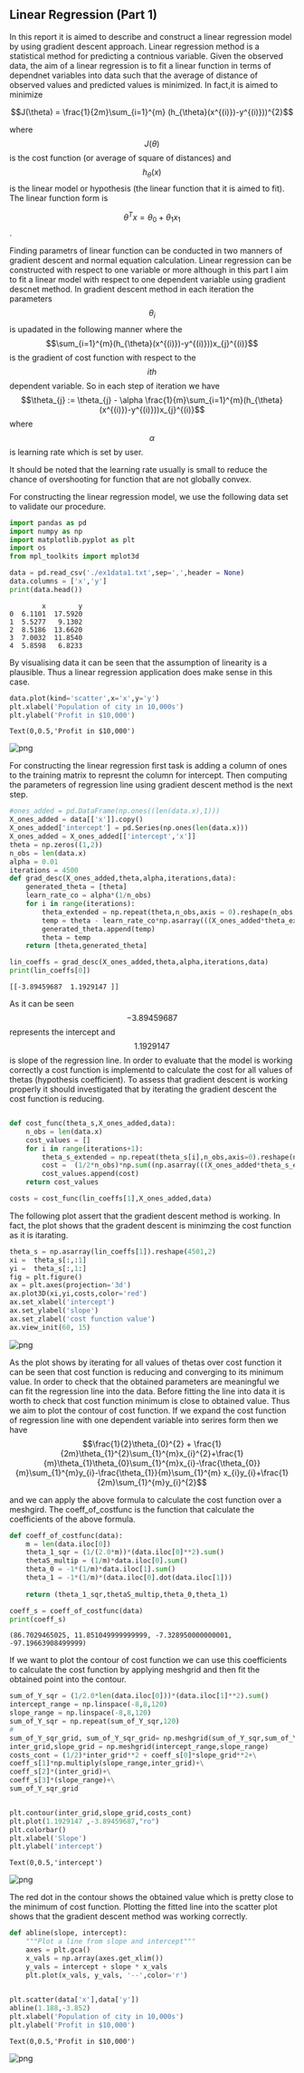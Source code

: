 
## Linear Regression (Part 1)

In this report it is aimed to describe and construct a linear regression model by using gradient descent approach. Linear regression method is a statistical method for predicting a contnious variable. Given the observed data, the aim of a linear regression is to fit a linear function in terms of dependnet variables into data such that the average of distance of observed values and predicted values is minimized. In fact,it is aimed to minimize 

$$J(\theta) = \frac{1}{2m}\sum_{i=1}^{m} (h_{\theta}(x^{(i)})-y^{(i)}))^{2}$$

where $$J(\theta)$$ is the cost function (or average of square of distances) and $$h_{\theta}(x)$$ is the linear model or hypothesis (the linear function that it is aimed to fit). The linear function form is 

$$\theta^{T}x = \theta_{0}+\theta_{1}x_{1}$$. 

Finding parametrs of linear function can be conducted in two manners of gradient descent and normal equation calculation. Linear regression can be constructed with respect to one variable or more although in this part I aim to fit a linear model with respect to one dependent variable using gradient descnet method. In gradient descent method in each iteration the parameters $$\theta_{i}$$ is upadated in the following manner where the $$\sum_{i=1}^{m}(h_{\theta}(x^{(i)})-y^{(i)}))x_{j}^{(i)}$$ is the gradient of cost function with respect to the $$ith$$ dependent variable. So in each step of iteration we have 
$$\theta_{j} := \theta_{j} - \alpha \frac{1}{m}\sum_{i=1}^{m}(h_{\theta}(x^{(i)})-y^{(i)}))x_{j}^{(i)}$$ where $$\alpha$$ is learning rate which is set by user.   

It should be noted that the learning rate usually is small to reduce the chance of overshooting for function that are not globally convex.

For constructing the linear regression model, we use the following data set to validate our procedure. 


```python
import pandas as pd
import numpy as np
import matplotlib.pyplot as plt
import os
from mpl_toolkits import mplot3d
```


```python
data = pd.read_csv('./ex1data1.txt',sep=',',header = None)
data.columns = ['x','y']
print(data.head())
```

            x        y
    0  6.1101  17.5920
    1  5.5277   9.1302
    2  8.5186  13.6620
    3  7.0032  11.8540
    4  5.8598   6.8233


By visualising data it can be seen that the assumption of linearity is a plausible. Thus a linear regression application does make sense in this case. 


```python
data.plot(kind='scatter',x='x',y='y')
plt.xlabel('Population of city in 10,000s')
plt.ylabel('Profit in $10,000')
```




    Text(0,0.5,'Profit in $10,000')




![png](/images/output_4_1.png)


For constructing the linear regression first task is adding a column of ones to the training matrix to represnt the column for intercept. Then computing the parameters of regression line using gradient descent method is the next step.


```python
#ones_added = pd.DataFrame(np.ones((len(data.x),1)))
X_ones_added = data[['x']].copy()
X_ones_added['intercept'] = pd.Series(np.ones(len(data.x)))
X_ones_added = X_ones_added[['intercept','x']]
theta = np.zeros((1,2))
n_obs = len(data.x)
alpha = 0.01
iterations = 4500
def grad_desc(X_ones_added,theta,alpha,iterations,data):
    generated_theta = [theta]  
    learn_rate_co = alpha*(1/n_obs)
    for i in range(iterations):
        theta_extended = np.repeat(theta,n_obs,axis = 0).reshape(n_obs,2)
        temp = theta - learn_rate_co*np.asarray(((X_ones_added*theta_extended).sum(1)-data.loc[:,'y']).dot(X_ones_added))
        generated_theta.append(temp) 
        theta = temp
    return [theta,generated_theta]
```


```python
lin_coeffs = grad_desc(X_ones_added,theta,alpha,iterations,data)
print(lin_coeffs[0])
```

    [[-3.89459687  1.1929147 ]]


As it can be seen $$-3.89459687$$ represents the intercept and $$1.1929147$$ is slope of the regression line. In order to evaluate that the model is working correctly a cost function is implementd to calculate the cost for all values of thetas (hypothesis coefficient). To assess that gradient descent is working properly it should investigated that by iterating the gradient descent the cost function is reducing.     


```python

def cost_func(theta_s,X_ones_added,data):
    n_obs = len(data.x)
    cost_values = []
    for i in range(iterations+1):
        theta_s_extended = np.repeat(theta_s[i],n_obs,axis=0).reshape(n_obs,2)
        cost =  (1/2*n_obs)*np.sum((np.asarray(((X_ones_added*theta_s_extended).sum(1)-data.loc[:,'y']))**2))
        cost_values.append(cost)
    return cost_values

costs = cost_func(lin_coeffs[1],X_ones_added,data) 
```


The following plot assert that the gradient descent method is working. In fact, the plot shows that the gradent descent is minimzing the cost function as it is itarating.  


```python
theta_s = np.asarray(lin_coeffs[1]).reshape(4501,2)
xi =  theta_s[:,:1]
yi =  theta_s[:,1:]
fig = plt.figure()
ax = plt.axes(projection='3d')
ax.plot3D(xi,yi,costs,color='red')
ax.set_xlabel('intercept')
ax.set_ylabel('slope')
ax.set_zlabel('cost function value')
ax.view_init(60, 15)

```


![png](/images/output_11_0.png)


As the plot shows by iterating for all values of thetas over cost function it can be seen that cost function is reducing and converging to its minimum value. In order to check that the obtained parameters are meaningful we can fit the regression line into the data. Before fitting the line into data it is worth to check that cost function minimum is close to obtained value. Thus we aim to plot the contour of cost function. If we expand the cost function of regression line with one dependent variable into serires form  then we have
$$\frac{1}{2}\theta_{0}^{2} + \frac{1}{2m}\theta_{1}^{2}\sum_{1}^{m}x_{i}^{2}+\frac{1}{m}\theta_{1}\theta_{0}\sum_{1}^{m}x_{i}-\frac{\theta_{0}}{m}\sum_{1}^{m}y_{i}-\frac{\theta_{1}}{m}\sum_{1}^{m} x_{i}y_{i}+\frac{1}{2m}\sum_{1}^{m}y_{i}^{2}$$

and we can apply the above formula to calculate the cost function over a meshgird. The coeff_of_costfunc is the function that calculate the coefficients of the above formula. 


```python
def coeff_of_costfunc(data):
    m = len(data.iloc[0]) 
    theta_1_sqr = (1/(2.0*m))*(data.iloc[0]**2).sum()
    thetaS_multip = (1/m)*data.iloc[0].sum()
    theta_0 = -1*(1/m)*data.iloc[1].sum()
    theta_1 = -1*(1/m)*(data.iloc[0].dot(data.iloc[1]))
    
    return (theta_1_sqr,thetaS_multip,theta_0,theta_1)

coeff_s = coeff_of_costfunc(data)
print(coeff_s)
```

    (86.7029465025, 11.851049999999999, -7.328950000000001, -97.19663908499999)


If we want to plot the contour of cost function we can use this coefficients to calculate the cost function by applying meshgrid and then fit the obtained point into the contour. 


```python
sum_of_Y_sqr = (1/2.0*len(data.iloc[0]))*(data.iloc[1]**2).sum()
intercept_range = np.linspace(-8,8,120) 
slope_range = np.linspace(-8,8,120)
sum_of_Y_sqr = np.repeat(sum_of_Y_sqr,120)
#
sum_of_Y_sqr_grid, sum_of_Y_sqr_grid= np.meshgrid(sum_of_Y_sqr,sum_of_Y_sqr)
inter_grid,slope_grid = np.meshgrid(intercept_range,slope_range)
costs_cont = (1/2)*inter_grid**2 + coeff_s[0]*slope_grid**2+\
coeff_s[1]*np.multiply(slope_range,inter_grid)+\
coeff_s[2]*(inter_grid)+\
coeff_s[3]*(slope_range)+\
sum_of_Y_sqr_grid


plt.contour(inter_grid,slope_grid,costs_cont)
plt.plot(1.1929147 ,-3.89459687,"ro")
plt.colorbar()
plt.xlabel('Slope')
plt.ylabel('intercept')
```




    Text(0,0.5,'intercept')




![png](/images/output_15_1.png)


The red dot in the contour shows the obtained value which is pretty close to the minimum of cost function. Plotting the fitted line into the scatter plot shows that the gradient descent method was working correctly.


```python
def abline(slope, intercept):
    """Plot a line from slope and intercept"""
    axes = plt.gca()
    x_vals = np.array(axes.get_xlim())
    y_vals = intercept + slope * x_vals
    plt.plot(x_vals, y_vals, '--',color='r')

    
plt.scatter(data['x'],data['y'])
abline(1.188,-3.852)
plt.xlabel('Population of city in 10,000s')
plt.ylabel('Profit in $10,000')
```




    Text(0,0.5,'Profit in $10,000')




![png](/images/output_17_1.png)
